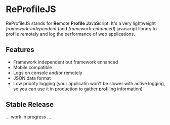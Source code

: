 # ReProfileJS

ReProfileJS stands for **Re**mote **Profile** **J**ava**S**cript.
It's a very lightweight *framework-independent* (and *framework-enhanced*) javascript library to profile remotely and log the performance of web applications.

## Features

- Framework independent but framework enhanced
- Mobile compatible
- Logs on console and/or remotely
- JSON data format
- Low priority logging (your applicatin won't be slower with active logging, so you can use it in production to gather profiling information)

## Stable Release

... work in progress ...


